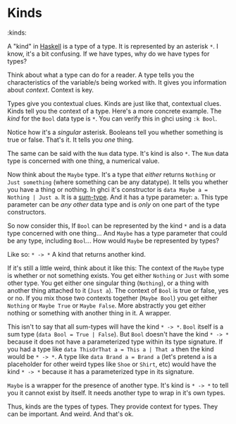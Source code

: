 # Kinds
:kinds:

A "kind" in [Haskell](haskell) is a type of a type.
It is represented by an asterisk `*`.
I know, it's a bit confusing.
If we have types, why do we have types for types?

Think about what a type can do for a reader.
A type tells you the characteristics of the variable/s being worked with.
It gives you information about *context*.
Context is key.

Types give you contextual clues.
Kinds are just like that, contextual clues.
Kinds tell you the context of a type.
Here's a more concrete example.
The _kind_ for the `Bool` data type is `*`.
You can verify this in ghci using `:k Bool`.

Notice how it's a _singular_ asterisk.
Booleans tell you whether something is true or false.
That's it.
It tells you _one_ thing.

The same can be said with the `Num` data type.
It's kind is also `*`.
The `Num` data type is concerned with one thing, a numerical value.

Now think about the `Maybe` type.
It's a type that _either_ returns `Nothing` or `Just something` (where something can be any datatype).
It tells you whether you have a thing or nothing.
In ghci it's constructor is `data Maybe a = Nothing | Just a`.
It is a [sum-type](sum-type).
And it has a type parameter: `a`.
This type parameter can be _any other_ data type and is _only_ on one part of the type constructors.

So now consider this,
If `Bool` can be represented by the kind `*` and is a data type concerned with one thing...
And `Maybe` has a type parameter that could be any type, including `Bool`...
How would `Maybe` be represented by types?

Like so: `* -> *`
A kind that returns another kind.

If it's still a little weird, think about it like this:
The context of the `Maybe` type is whether or not something exists.
You get either `Nothing` or `Just` with some other type.
You get either one singular thing (`Nothing`), or a thing with another thing attached to it (`Just a`).
The context of `Bool` is true or false, yes or no.
If you mix those two contexts together (`Maybe Bool`) you get either `Nothing` or `Maybe True` or `Maybe False`.
More abstractly you get either nothing or something with another thing in it.
A wrapper.

This isn't to say that all sum-types will have the kind `* -> *`.
`Bool` itself is a sum type (`data Bool = True | False`).
But `Bool` doesn't have the kind `* -> *` because it does not have a parameterized type within its type signature.
If you had a type like `data ThisOrThat a = This a | That a` then the kind would be `* -> *`.
A type like `data Brand a = Brand a` (let's pretend `a` is a placeholder for other weird types like `Shoe` or `Shirt`, etc) would have the kind `* -> *` because it has a parameterized type in its signature.

`Maybe` is a wrapper for the presence of another type.
It's kind is `* -> *` to tell you it cannot exist by itself.
It needs another type to wrap in it's own types.

Thus, kinds are the types of types.
They provide context for types.
They can be important.
And weird.
And that's ok.
